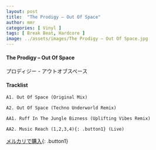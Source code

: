 ```yaml
---
layout: post
title:  "The Prodigy – Out Of Space"
author: mmr
categories: [ Vinyl ]
tags: [ Break Beat, Hardcore ]
image: ../assets/images/The Prodigy – Out Of Space.jpg
---
```


#### The Prodigy – Out Of Space

プロディジー - アウトオブスペース

#### Tracklist
```md
A1. Out Of Space (Original Mix)

A2. Out Of Space (Techno Underworld Remix)

AA1. Ruff In The Jungle Bizness (Uplifting Vibes Remix)

AA2. Music Reach (1,2,3,4){: .button1} (Live)
```

[メルカリで購入](https://jp.mercari.com/item/m79786805316){: .button1}

